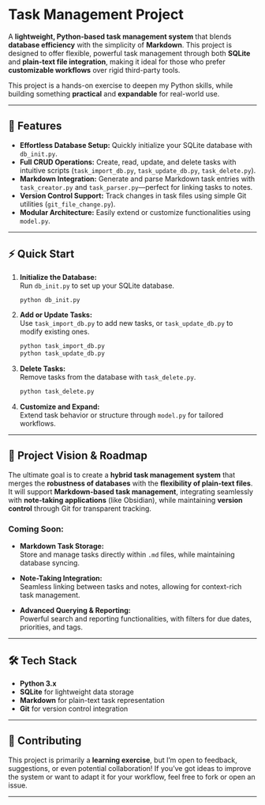 # Task Management Project

A **lightweight, Python-based task management system** that blends **database efficiency** with the simplicity of **Markdown**. This project is designed to offer flexible, powerful task management through both **SQLite** and **plain-text file integration**, making it ideal for those who prefer **customizable workflows** over rigid third-party tools.  

This project is a hands-on exercise to deepen my Python skills, while building something **practical** and **expandable** for real-world use.

---

## 🚀 Features

- **Effortless Database Setup:** Quickly initialize your SQLite database with `db_init.py`.
- **Full CRUD Operations:** Create, read, update, and delete tasks with intuitive scripts (`task_import_db.py`, `task_update_db.py`, `task_delete.py`).
- **Markdown Integration:** Generate and parse Markdown task entries with `task_creator.py` and `task_parser.py`—perfect for linking tasks to notes.
- **Version Control Support:** Track changes in task files using simple Git utilities (`git_file_change.py`).
- **Modular Architecture:** Easily extend or customize functionalities using `model.py`.

---

## ⚡ Quick Start

1. **Initialize the Database:**  
   Run `db_init.py` to set up your SQLite database.
   
   ```bash
   python db_init.py
   ```

2. **Add or Update Tasks:**  
   Use `task_import_db.py` to add new tasks, or `task_update_db.py` to modify existing ones.

   ```bash
   python task_import_db.py
   python task_update_db.py
   ```

3. **Delete Tasks:**  
   Remove tasks from the database with `task_delete.py`.

   ```bash
   python task_delete.py
   ```

4. **Customize and Expand:**  
   Extend task behavior or structure through `model.py` for tailored workflows.

---

## 🔧 Project Vision & Roadmap

The ultimate goal is to create a **hybrid task management system** that merges the **robustness of databases** with the **flexibility of plain-text files**. It will support **Markdown-based task management**, integrating seamlessly with **note-taking applications** (like Obsidian), while maintaining **version control** through Git for transparent tracking.

### Coming Soon:
- **Markdown Task Storage:**  
  Store and manage tasks directly within `.md` files, while maintaining database syncing.
  
- **Note-Taking Integration:**  
  Seamless linking between tasks and notes, allowing for context-rich task management.
  
- **Advanced Querying & Reporting:**  
  Powerful search and reporting functionalities, with filters for due dates, priorities, and tags.

---

## 🛠 Tech Stack

- **Python 3.x**  
- **SQLite** for lightweight data storage  
- **Markdown** for plain-text task representation  
- **Git** for version control integration  

---

## 🤝 Contributing

This project is primarily a **learning exercise**, but I’m open to feedback, suggestions, or even potential collaboration! If you’ve got ideas to improve the system or want to adapt it for your workflow, feel free to fork or open an issue.

---

